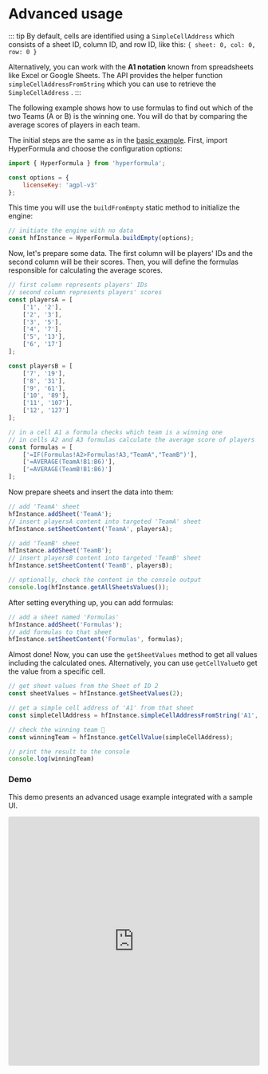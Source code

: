 # Advanced usage

::: tip
By default, cells are identified using a `SimpleCellAddress` which consists of a sheet ID, column ID, and row ID, like this: `{ sheet: 0, col: 0, row: 0 }`

Alternatively, you can work with the **A1 notation** known from spreadsheets like Excel or Google Sheets. The API provides the helper function `simpleCellAddressFromString` which you can use to retrieve the `SimpleCellAddress` .
:::

The following example shows how to use formulas to find out which of the two Teams \(A or B\) is the winning one. You will do that by comparing the average scores of players in each team.

The initial steps are the same as in the [basic example](basic-usage.md). First, import HyperFormula and choose the configuration options:

```javascript
import { HyperFormula } from 'hyperformula';

const options = {
    licenseKey: 'agpl-v3'
};
```

This time you will use the `buildFromEmpty` static method to initialize the engine:

```javascript
// initiate the engine with no data
const hfInstance = HyperFormula.buildEmpty(options);
```

Now, let's prepare some data. The first column will be players' IDs and the second column will be their scores. Then, you will define the formulas responsible for calculating the average scores.

```javascript
// first column represents players' IDs
// second column represents players' scores
const playersA = [
    ['1', '2'],
    ['2', '3'],
    ['3', '5'],
    ['4', '7'],
    ['5', '13'],
    ['6', '17']
];

const playersB = [
    ['7', '19'],
    ['8', '31'],
    ['9', '61'],
    ['10', '89'],
    ['11', '107'],
    ['12', '127']
];

// in a cell A1 a formula checks which team is a winning one
// in cells A2 and A3 formulas calculate the average score of players
const formulas = [
    ['=IF(Formulas!A2>Formulas!A3,"TeamA","TeamB")'],
    ['=AVERAGE(TeamA!B1:B6)'],
    ['=AVERAGE(TeamB!B1:B6)']
];
```

Now prepare sheets and insert the data into them:

```javascript
// add 'TeamA' sheet
hfInstance.addSheet('TeamA');
// insert playersA content into targeted 'TeamA' sheet
hfInstance.setSheetContent('TeamA', playersA);

// add 'TeamB' sheet
hfInstance.addSheet('TeamB');
// insert playersB content into targeted 'TeamB' sheet
hfInstance.setSheetContent('TeamB', playersB);

// optionally, check the content in the console output
console.log(hfInstance.getAllSheetsValues());
```

After setting everything up, you can add formulas:

```javascript
// add a sheet named 'Formulas'
hfInstance.addSheet('Formulas');
// add formulas to that sheet
hfInstance.setSheetContent('Formulas', formulas);
```

Almost done! Now, you can use the `getSheetValues` method to get all values including the calculated ones. Alternatively, you can use `getCellValue`to get the value from a specific cell.

```javascript
// get sheet values from the Sheet of ID 2
const sheetValues = hfInstance.getSheetValues(2);

// get a simple cell address of 'A1' from that sheet
const simpleCellAddress = hfInstance.simpleCellAddressFromString('A1', 2);

// check the winning team 🎉
const winningTeam = hfInstance.getCellValue(simpleCellAddress);

// print the result to the console
console.log(winningTeam)
```

### Demo

This demo presents an advanced usage example integrated with a sample UI.

<iframe
   src="https://codesandbox.io/embed/github/handsontable/hyperformula-demos/tree/develop/advanced-usage?autoresize=1&fontsize=14&hidenavigation=1&theme=dark&view=preview"
   style="width:100%; height:500px; border:0; border-radius: 4px; overflow:hidden;"
   title="handsontable/hyperformula-demos: basic-usage"
   allow="accelerometer; ambient-light-sensor; camera; encrypted-media; geolocation; gyroscope; hid; microphone; midi; payment; usb; vr; xr-spatial-tracking"
   sandbox="allow-forms allow-modals allow-popups allow-presentation allow-same-origin allow-scripts"
/>





